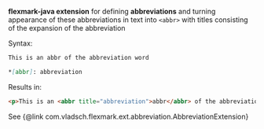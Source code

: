**flexmark-java extension** for defining **abbreviations** and turning appearance of these
abbreviations in text into `<abbr>` with titles consisting of the expansion of the abbreviation

Syntax:

```markdown
This is an abbr of the abbreviation word

*[abbr]: abbreviation
```

Results in:

```html
<p>This is an <abbr title="abbreviation">abbr</abbr> of the abbreviation word</p>
```

See {@link com.vladsch.flexmark.ext.abbreviation.AbbreviationExtension}
